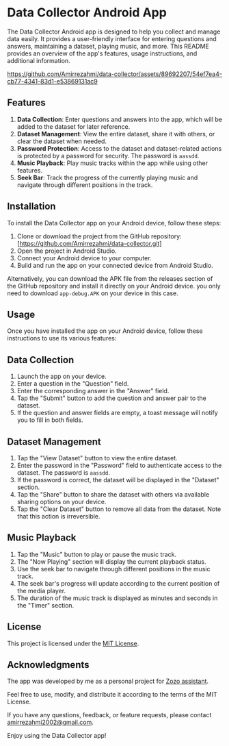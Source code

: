 # Data Collector Android App

The Data Collector Android app is designed to help you collect and manage data easily. It provides a user-friendly interface for entering questions and answers, maintaining a dataset, playing music, and more. This README provides an overview of the app's features, usage instructions, and additional information.



https://github.com/Amirrezahmi/data-collector/assets/89692207/54ef7ea4-cb77-4341-83d1-e53869131ac9



## Features

   1. $\textbf{Data Collection}$: Enter questions and answers into the app, which will be added to the dataset for later reference.
   2. $\textbf{Dataset Management}$: View the entire dataset, share it with others, or clear the dataset when needed.
   3. $\textbf{Password Protection}$: Access to the dataset and dataset-related actions is protected by a password for security. The password is `aassdd`.
   4. $\textbf{Music Playback}$: Play music tracks within the app while using other features.
   5. $\textbf{Seek Bar}$: Track the progress of the currently playing music and navigate through different positions in the track.


## Installation

To install the Data Collector app on your Android device, follow these steps:

  1. Clone or download the project from the GitHub repository: [https://github.com/Amirrezahmi/data-collector.git]
  2. Open the project in Android Studio.
  3. Connect your Android device to your computer.
  4. Build and run the app on your connected device from Android Studio.

Alternatively, you can download the APK file from the releases section of the GitHub repository and install it directly on your Android device. you only need to download `app-debug.APK` on your device in this case.

## Usage

Once you have installed the app on your Android device, follow these instructions to use its various features:

## Data Collection

   1. Launch the app on your device.
   2. Enter a question in the "Question" field.
   3. Enter the corresponding answer in the "Answer" field.
   4. Tap the "Submit" button to add the question and answer pair to the dataset.
   5. If the question and answer fields are empty, a toast message will notify you to fill in both fields.

## Dataset Management

   1. Tap the "View Dataset" button to view the entire dataset.
   2. Enter the password in the "Password" field to authenticate access to the dataset. The password is `aassdd`.
   3. If the password is correct, the dataset will be displayed in the "Dataset" section.
   4. Tap the "Share" button to share the dataset with others via available sharing options on your device.
   5. Tap the "Clear Dataset" button to remove all data from the dataset. Note that this action is irreversible.

## Music Playback

   1. Tap the "Music" button to play or pause the music track.
   2. The "Now Playing" section will display the current playback status.
   3. Use the seek bar to navigate through different positions in the music track.
   4. The seek bar's progress will update according to the current position of the media player.
   5. The duration of the music track is displayed as minutes and seconds in the "Timer" section.

## License

This project is licensed under the [MIT License](https://opensource.org/license/mit/).

## Acknowledgments

The app was developed by me as a personal project for [Zozo assistant](https://github.com/Amirrezahmi/Zozo-Assistan).

Feel free to use, modify, and distribute it according to the terms of the MIT License.

If you have any questions, feedback, or feature requests, please contact amirrezahmi2002@gmail.com.

Enjoy using the Data Collector app!

